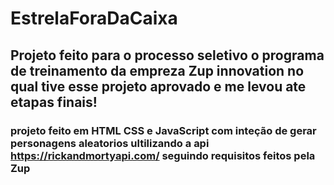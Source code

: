 # EstrelaForaDaCaixa
## Projeto feito para o processo seletivo o programa de treinamento da empreza Zup innovation no qual tive esse projeto aprovado e me levou ate etapas finais!
### projeto feito em HTML CSS e JavaScript com inteção de gerar personagens aleatorios ultilizando a api https://rickandmortyapi.com/ seguindo requisitos feitos pela Zup
